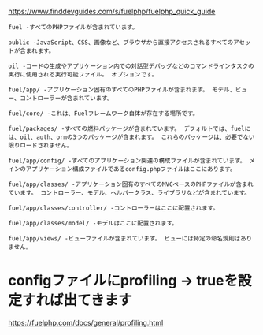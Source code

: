 https://www.finddevguides.com/s/fuelphp/fuelphp_quick_guide
```
fuel -すべてのPHPファイルが含まれています。

public -JavaScript、CSS、画像など、ブラウザから直接アクセスされるすべてのアセットが含まれます。

oil -コードの生成やアプリケーション内での対話型デバッグなどのコマンドラインタスクの実行に使用される実行可能ファイル。 オプションです。

fuel/app/ -アプリケーション固有のすべてのPHPファイルが含まれます。 モデル、ビュー、コントローラーが含まれています。

fuel/core/ -これは、Fuelフレームワーク自体が存在する場所です。

fuel/packages/ -すべての燃料パッケージが含まれています。 デフォルトでは、fuelには、oil、auth、ormの3つのパッケージが含まれます。 これらのパッケージは、必要でない限りロードされません。

fuel/app/config/ -すべてのアプリケーション関連の構成ファイルが含まれています。 メインのアプリケーション構成ファイルであるconfig.phpファイルはここにあります。

fuel/app/classes/ -アプリケーション固有のすべてのMVCベースのPHPファイルが含まれています。 コントローラー、モデル、ヘルパークラス、ライブラリなどが含まれています。

fuel/app/classes/controller/ -コントローラーはここに配置されます。

fuel/app/classes/model/ -モデルはここに配置されます。

fuel/app/views/ -ビューファイルが含まれています。 ビューには特定の命名規則はありません。
```
# configファイルにprofiling -> trueを設定すれば出てきます
 https://fuelphp.com/docs/general/profiling.html
